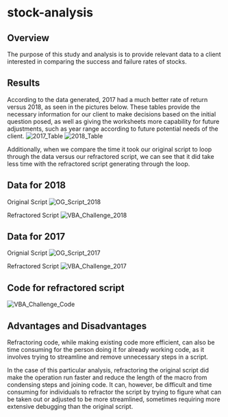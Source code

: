 # stock-analysis

## Overview

The purpose of this study and analysis is to provide relevant data to a client interested in comparing the success and failure rates of stocks.

## Results

According to the data generated, 2017 had a much better rate of return versus 2018, as seen in the pictures below. These tables provide the necessary information for our client to make decisions based on the initial question posed, as well as giving the worksheets more capability for future adjustments, such as year range according to future potential needs of the client.
![2017_Table](2017_Table.png)
![2018_Table](2018_Table.png)


Additionally, when we compare the time it took our original script to loop through the data versus our refractored script, we can see that it did take less time with the refractored script generating through the loop.

## Data for 2018
Original Script
![OG_Script_2018](OG_Script_2018.png)


Refractored Script
![VBA_Challenge_2018](VBA_Challenge_2018.png)

## Data for 2017
Orignial Script
![OG_Script_2017](OG_Script_2017.png)


Refractored Script
![VBA_Challenge_2017](VBA_Challenge_2017.png)

## Code for refractored script
![VBA_Challenge_Code](VBA_Challenge_Code.png)


## Advantages and Disadvantages

Refractoring code, while making existing code more efficient, can also be time consuming for the person doing it for already working code, as it involves trying to streamline and remove unnecessary steps in a script.

In the case of this particular analysis, refractoring the original script did make the operation run faster and reduce the length of the macro from condensing steps and joining code. It can, however, be difficult and time consuming for individuals to refractor the script by trying to figure what can be taken out or adjusted to be more streamlined, sometimes requiring more extensive debugging than the original script.
